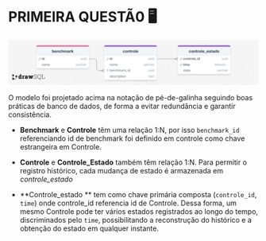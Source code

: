 # PRIMEIRA QUESTÃ0 🖥️



![](https://github.com/gabriel-ferreira-da-silva/challenge/blob/main/questao1/EER.png?raw=true)

O modelo foi projetado acima na notação de pé-de-galinha seguindo boas práticas de banco de dados, de forma a evitar redundância e garantir consistência.

- **Benchmark** e **Controle** têm uma relação 1:N, por isso `benchmark_id` referenciando id de benchmark foi definido em controle como chave estrangeira em Controle.

- **Controle** e **Controle_Estado** também têm relação 1:N. Para permitir o registro histórico, cada mudança de estado é armazenada em *controle_estado*

- **Controle_estado ** tem como chave primária composta (`controle_id`, `time`) onde controle_id referencia id de Controle. Dessa forma, um mesmo Controle pode ter vários estados registrados ao longo do tempo, discriminados pelo `time`, possibilitando a reconstrução do histórico e a obtenção do estado em qualquer instante.

  
